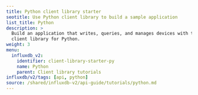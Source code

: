```yaml
---
title: Python client library starter
seotitle: Use Python client library to build a sample application
list_title: Python
description: >
  Build an application that writes, queries, and manages devices with the InfluxDB
  client library for Python.
weight: 3
menu:
  influxdb_v2:
    identifier: client-library-starter-py
    name: Python
    parent: Client library tutorials
influxdb/v2/tags: [api, python]
source: /shared/influxdb-v2/api-guide/tutorials/python.md
---
```


<!-- The content for this file is located at
// SOURCE content/shared/influxdb-v2/api-guide/tutorials/python.md -->
